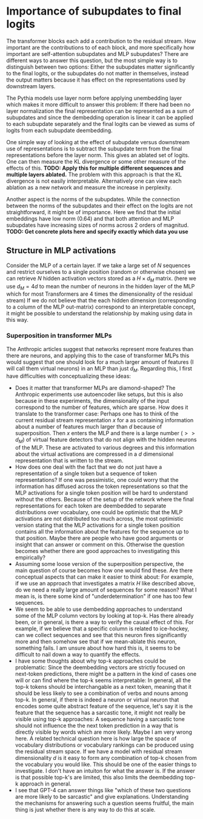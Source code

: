 # Importance of subupdates to final logits

The transformer blocks each add a contribution to the residual stream. How important are the contributions to of each block, and more specifically how important are self-attention subupdates and MLP subupdates? There are different ways to answer this question, but the most simple way is to distinguish between two options: Either the subupdates matter significantly to the final logits, or the subupdates do not matter in themselves, instead the output matters because it has effect on the representations used by downstream layers.

The Pythia models use layer norm before applying unembedding layer which makes
it more difficult to answer this problem: If there had been no layer normalization the final representation can be represented as a sum of subupdates and since the dembedding operation is linear it can be applied to each subupdate separately and the final logits can be viewed as sums of logits from each subupdate deembedding.

One simple way of looking at the effect of subupdate versus downstream use of representations is to subtract the subupdate term from the final representations before the layer norm. This gives an ablated set of logits. One can then measure the KL divergence or some other measure of the effects of this. **TODO: Apply this for multiple different sequences and multiple layers ablated.** The problem with this approach is that the KL divergence is not easily interpretable. Alternatively one can view each ablation as a new network and measure the increase in perplexity.

Another aspect is the norms of the subupdates. While the connection between the norms of the subupdates and their effect on the logits are not straightforward, it might be of importance. Here we find that the initial embeddings have low norm (0.64) and that both attention and MLP subupdates have increasing sizes of norms across 2 orders of magnitud. **TODO: Get concrete plots here and specify exactly which data you use**

## Structure in MLP activations
Consider the MLP of a certain layer. If we take a large set of $N$ sequences and restrict ourselves to a single position (random or otherwise chosen) we can retrieve $N$ hidden activation vectors stored as a $H \times d_{M}$ matrix. (here we use $d_{M} = 4d$ to mean the number of neurons in the hidden layer of the MLP which for most Transformers are 4 times the dimensionality of the residual stream) If we do not believe that the each hidden dimension (corresponding to a column of the MLP out-matrix) correspond to an interpretable concept, it might be possible to understand the relationship by making using data in this way.

### Superposition in transformer MLPs
The Anthropic articles suggest that networks represent more features than there are neurons, and applying this to the case of transformer MLPs this would suggest that one should look for a much larger amount of features (I will call them virtual neurons) in an MLP than just $d_{M}$. Regarding this, I first have difficulties with conceptualizing these ideas:

* Does it matter that transformer MLPs are diamond-shaped? The Anthropic experiments use autoencoder like setups, but this is also because in these experiments, the dimensionality of the input correspond to the number of features, which are sparse. How does it translate to the transformer case: Perhaps one has to think of the current residual stream representation $x$ for a as containing information about a number of features much larger than $d$ because of superposition. Then $x$ enters the MLP and there is a large number ($>>d_M$) of virtual feature detectors that do not align with the hidden neurons of the MLP. These are activated to various degrees and this information about the virtual activations are compressed in a $d$ dimensional representation that is written to the stream.
* How does one deal with the fact that we do not just have a representation of a single token but a sequence of token representations? If one was pessimistic, one could worry that the information has diffused across the token representations so that the MLP activations for a single token position will be hard to understand without the others. Because of the setup of the network where the final representations for each token are deembedded to separate distributions over vocabulary, one could be optimistic that the MLP activations are not distributed too much across, the most optimistic version stating that the MLP activations for a single token position contains all the information about the features for the sequence up to that position. Maybe there are people who have good arguments or insight that can answer or comment on this. Otherwise the question becomes whether there are good approaches to investigating this empirically?
* Assuming some loose version of the superposition perspective, the main question of course becomes how one would find these. Are there conceptual aspects that can make it easier to think about: For example, if we use an approach that investigates a matrix $H$ like described above, do we need a really large amount of sequences for some reason? What I mean is, is there some kind of "underdetermination" if one has too few sequences.
* We seem to be able to use dembedding approaches to understand some of the MLP column vectors by looking at top-k. Has there already been, or in general, is there a way to verify the causal effect of this. For example, if we believe that a specific column is related to ice-hockey, can we collect sequences and see that this neuron fires significantly more and then somehow see that if we mean-ablate this neuron, something fails. I am unsure about how hard this is, it seems to be difficult to nail down a way to quantify the effects.
* I have some thoughts about why top-k approaches could be problematic: Since the deembedding vectors are strictly focused on next-token predictions, there might be a pattern in the kind of cases one will or can find where the top-k seems interpretable: In general, all the top-k tokens should be interchangable as a next token, meaning that it should be less likely to see a combination of verbs and nouns among top-k. In general, if there is indeed a neuron or virtual neuron that encodes some quite abstract feature of the sequence, let's say it is the feature that the sequence has a sarcastic tone, it might not really be visible using top-k approaches: A sequence having a sarcastic tone should not influence the the next token prediction in a way that is directly visible by words which are more likely. Maybe I am very wrong here. A related technical question here is how large the space of vocabulary distributions or vocabulary rankings can be produced using the residual stream space. If we have a model with residual stream dimensionality $d$ is it easy to form any combination of top-k chosen from the vocabulary you would like. This should be one of the easier things to investigate. I don't have an intuiton for what the answer is. If the answer is that possible top-k's are limited, this also limits the deembedding top-k approach in general.
* I see that GPT-4 can answer things like "which of these two questions are more likely to be sarcastic" and give explanations. Understanding the mechanisms for answering such a question seems fruitful, the main thing is just whether there is any way to do this at scale.
 